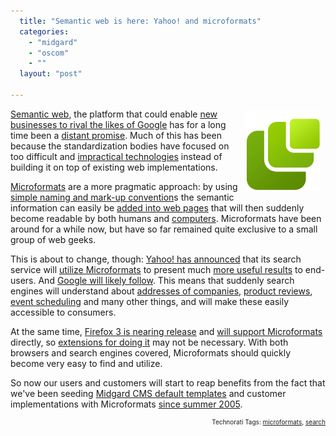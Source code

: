 ```yaml
---
  title: "Semantic web is here: Yahoo! and microformats"
  categories: 
    - "midgard"
    - "oscom"
    - ""
  layout: "post"

---
```

<p>
<img src="/files/microformats.png" height="127" width="120" border="0" align="right" hspace="8" vspace="4" alt="Microformats" /></p><p>
<a href="http://en.wikipedia.org/wiki/Semantic_Web">Semantic web</a>, the platform that could enable <a href="http://technology.timesonline.co.uk/tol/news/tech_and_web/article3532832.ece">new businesses to rival the likes of Google</a> has for a long time been a <a href="http://www.oreillynet.com/xml/blog/2006/06/the_7_flaws_of_the_semantic_we.html">distant promise</a>. Much of this has been because the standardization bodies have focused on too difficult and <a href="http://en.wikipedia.org/wiki/Resource_Description_Framework">impractical technologies</a> instead of building it on top of existing web implementations.
</p><p>
<a href="http://microformats.org/about/">Microformats</a> are a more pragmatic approach: by using <a href="http://microformats.org/wiki/Main_Page#Specifications">simple naming and mark-up convention</a>s the semantic information can easily be <a href="http://microformats.org/wiki/posh">added into web pages</a> that will then suddenly become readable by both humans and <a href="http://bergie.iki.fi/blog/contact-management-in-semantic-web/">computers</a>. Microformats have been around for a while now, but have so far remained quite exclusive to a small group of web geeks.
</p><p>
This is about to change, though: <a href="http://www.ysearchblog.com/archives/000527.html">Yahoo! has announced</a> that its search service will <a href="http://www.nickhalstead.com/2008/03/13/yahoo-tackles-semantic-web/">utilize Microformats</a> to present much <a href="http://tools.search.yahoo.com/newsearch/open.html">more useful results</a> to end-users. And <a href="http://www.readwriteweb.com/archives/yahoo_supports_semantic_web.php">Google will likely follow</a>. This means that suddenly search engines will understand about <a href="http://microformats.org/wiki/hcard">addresses of companies</a>, <a href="http://microformats.org/wiki/hreview">product reviews</a>, <a href="http://microformats.org/wiki/hcalendar">event scheduling</a> and many other things, and will make these easily accessible to consumers.
</p><p>
At the same time, <a href="http://developer.mozilla.org/devnews/index.php/2008/03/10/firefox-3-beta-4-now-available-for-download/">Firefox 3 is nearing release</a> and <a href="http://www.readwriteweb.com/archives/mozilla_does_microformats_firefox3.php">will support Microformats</a> directly, so <a href="http://bergie.iki.fi/blog/firefox-extension-for-microformat-utilization/">extensions for doing it</a> may not be necessary. With both browsers and search engines covered, Microformats should quickly become very easy to find and utilize.
</p><p>
So now our users and customers will start to reap benefits from the fact that we've been seeding <a href="http://www.midgard-project.org/documentation/microformat-usage-in-midcom/">Midgard CMS default templates</a> and customer implementations with Microformats <a href="http://bergie.iki.fi/blog/openpsa-calendar-goes-horizontal/">since summer 2005</a>.
</p>
<p style="text-align:right;font-size:10px;">Technorati Tags: <a href="http://www.technorati.com/tag/microformats">microformats</a>, <a href="http://www.technorati.com/tag/search">search</a></p>